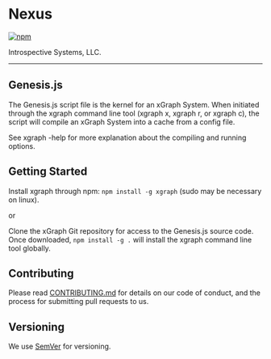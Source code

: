 # Nexus

[![npm](https://img.shields.io/npm/v/xgraph.svg?style=for-the-badge)](https://www.npmjs.com/package/xgraph)

Introspective Systems, LLC.

---
## Genesis.js

The Genesis.js script file is the kernel for an xGraph System. When initiated
through the xgraph command line tool (xgraph x, xgraph r, or xgraph c), the 
script will compile an xGraph System into a cache from a config file.

See xgraph -help for more explanation about the compiling and running options.

## Getting Started

Install xgraph through npm: `npm install -g xgraph` (sudo may be necessary on linux).

or 

Clone the xGraph Git repository for access to the Genesis.js source code. Once 
downloaded, `npm install -g .` will install the xgraph command line tool globally.

## Contributing

Please read [CONTRIBUTING.md](../bin/CONTRIBUTING.md) for details on our code of
conduct, and the process for submitting pull requests to us.

## Versioning

We use [SemVer](http://semver.org/) for versioning.
